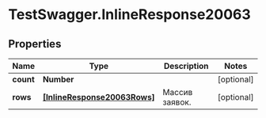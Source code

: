# TestSwagger.InlineResponse20063

## Properties

Name | Type | Description | Notes
------------ | ------------- | ------------- | -------------
**count** | **Number** |  | [optional] 
**rows** | [**[InlineResponse20063Rows]**](InlineResponse20063Rows.md) | Массив заявок. | [optional] 


